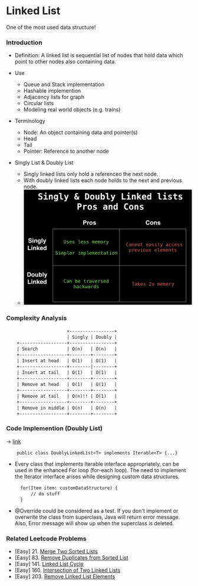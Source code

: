 # Linked List

One of the most used data structure!

### Introduction
* Definition: A linked list is sequential list of nodes that hold data which point to other nodes also containing data.

* Use
    * Queue and Stack implementation
    * Hashable implemention
    * Adjacency lists for graph
    * Circular lists
    * Modeling real world objects (e.g. trains)

* Terminology
    * Node: An object containing data and pointer(s)
    * Head
    * Tail
    * Pointer: Reference to another node

* Singly List & Doubly List
    * Singly linked lists only hold a referenceo the next node.
    * With doubly linked lists each node holds to the next and previous node.
    * ![Pros and Cons](attachments/singly_vs_doubly.png)

### Complexity Analysis

                           +-----------------+
                           | Singly | Doubly |
        +------------------+-----------------+
        | Search           | O(n)   | O(n)   |
        +------------------+--------+--------+
        | Insert at head   | O(1)   | O(1)   |
        +------------------+--------|--------+
        | Insert at tail   | O(1)   | O(1)   |
        +------------------+--------+--------+
        | Remove at head   | O(1)   | O(1)   |
        +------------------+--------+--------+
        | Remove at tail   | O(n)!! | O(1)   |
        +------------------+--------+--------+
        | Remove in middle | O(n)   | O(n)   |
        +------------------+--------+--------+

### Code Implemention (Doubly List) 
-> [link](src/DoublyLinkedList.java)

        public class DoublyLinkedList<T> implements Iterable<T> {...}

* Every class that implements Iterable interface appropriately, can be used in the enhanced For loop (for-each loop). The need to implement the Iterator interface arises while designing custom data structures.

        for(Item item: customDataStructure) {
            // do stuff
        }

* @Override could be considered as a test. If you don't implement or overwrite the class from superclass, Java will return error message. Also, Error message will show up when the superclass is deleted.

### Related Leetcode Problems
* [Easy]  21. [Merge Two Sorted Lists](https://leetcode.com/problems/merge-two-sorted-lists/)
* [Easy]  83. [Remove Duplicates from Sorted List](https://leetcode.com/problems/remove-duplicates-from-sorted-list/)
* [Easy]  141. [Linked List Cycle
](https://leetcode.com/problems/linked-list-cycle/)
* [Easy]  160. [Intersection of Two Linked Lists](https://leetcode.com/problems/intersection-of-two-linked-lists/)
* [Easy]  203. [Remove Linked List Elements](https://leetcode.com/problems/remove-linked-list-elements/)
